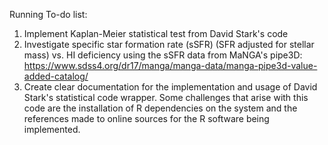 Running To-do list:
1. Implement Kaplan-Meier statistical test from David Stark's code
2. Investigate specific star formation rate (sSFR) (SFR adjusted for stellar mass) vs. HI deficiency using the
sSFR data from MaNGA's pipe3D: https://www.sdss4.org/dr17/manga/manga-data/manga-pipe3d-value-added-catalog/
3. Create clear documentation for the implementation and usage of David Stark's statistical code wrapper. Some challenges
that arise with this code are the installation of R dependencies on the system and the references made to online 
sources for the R software being implemented.